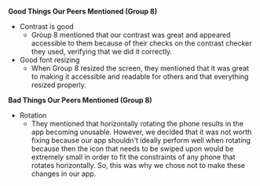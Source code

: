 **Good Things Our Peers Mentioned (Group 8)**
- Contrast is good
  - Group 8 mentioned that our contrast was great and appeared accessible to them because of their checks on the contrast checker they used, verifying that we did it correctly.
- Good font resizing
  - When Group 8 resized the screen, they mentioned that it was great to making it accessible and readable for others and that everything resized properly.

**Bad Things Our Peers Mentioned (Group 8)**
- Rotation
  - They mentioned that horizontally rotating the phone results in the app becoming unusable. However, we decided that it was not worth fixing because our app shouldn't ideally perform well when rotating because then the icon that needs to be swiped upon would be extremely small in order to fit the constraints of any phone that rotates horizontally. So, this was why we chose not to make these changes in our app. 
